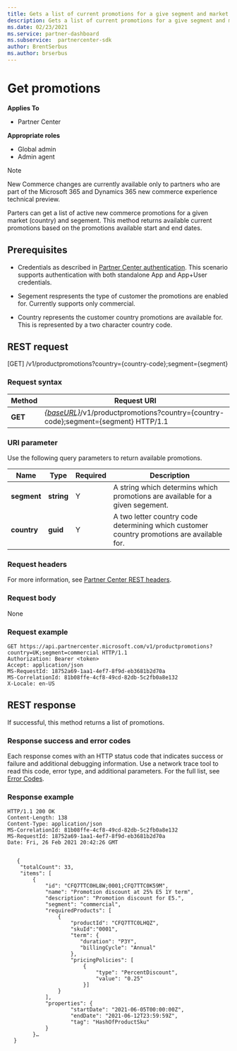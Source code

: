 ```yaml
---
title: Gets a list of current promotions for a give segment and market
description: Gets a list of current promotions for a give segment and market.
ms.date: 02/23/2021
ms.service: partner-dashboard
ms.subservice:  partnercenter-sdk
author: BrentSerbus
ms.author: brserbus
---
```


# Get promotions

**Applies To**

- Partner Center

**Appropriate roles**

- Global admin
- Admin agent

> [!Note] 
> New Commerce changes are currently available only to partners who are part of the Microsoft 365 and Dynamics 365 new commerce experience technical preview.

Parters can get a list of active new commerce promotions for a given market (country) and segement. This method returns available current promotions based on the promotions available start and end dates.

## Prerequisites

- Credentials as described in [Partner Center authentication](partner-center-authentication.md). This scenario supports authentication with both standalone App and App+User credentials.

- Segement respresents the type of customer the promotions are enabled for. Currently supports only commercial.

- Country represents the customer country promotions are available for. This is represented by a two character country code.

## REST request
[GET] /v1/productpromotions?country={country-code};segment={segment}
### Request syntax

| Method   | Request URI                                                                                                                         |
|----------|-------------------------------------------------------------------------------------------------------------------------------------|
| **GET**  | [*{baseURL}*](partner-center-rest-urls.md)/v1/productpromotions?country={country-code};segment={segment} HTTP/1.1 |

### URI parameter

Use the following query parameters to return available promotions.

| Name                    | Type     | Required | Description                                       |
|-------------------------|----------|----------|---------------------------------------------------|
| **segment**  | **string** | Y        | A string which determins which promotions are available for a given segement.             |
| **country** | **guid** | Y        | A two letter country code determining which customer country promotions are available for. |

### Request headers

For more information, see [Partner Center REST headers](headers.md).

### Request body

None

### Request example

```http
GET https://api.partnercenter.microsoft.com/v1/productpromotions?country=UK;segment=commercial HTTP/1.1
Authorization: Bearer <token>
Accept: application/json
MS-RequestId: 18752a69-1aa1-4ef7-8f9d-eb3681b2d70a
MS-CorrelationId: 81b08ffe-4cf8-49cd-82db-5c2fb0a8e132
X-Locale: en-US
```

## REST response

If successful, this method returns a list of promotions.

### Response success and error codes

Each response comes with an HTTP status code that indicates success or failure and additional debugging information. Use a network trace tool to read this code, error type, and additional parameters. For the full list, see [Error Codes](error-codes.md).

### Response example

```http
HTTP/1.1 200 OK
Content-Length: 138
Content-Type: application/json
MS-CorrelationId: 81b08ffe-4cf8-49cd-82db-5c2fb0a8e132
MS-RequestId: 18752a69-1aa1-4ef7-8f9d-eb3681b2d70a
Date: Fri, 26 Feb 2021 20:42:26 GMT


   {
    "totalCount": 33,
    "items": [
        {
            "id": "CFQ7TTC0HL8W;0001;CFQ7TTC0K59M",
            "name": "Promotion discount at 25% E5 1Y term",
            "description": "Promotion discount for E5.",
            "segment": "commercial",
            "requiredProducts": [
                {
                    "productId": "CFQ7TTC0LHQZ",
                    "skuId":"0001",
                    "term": {
                       "duration": "P3Y",
                       "billingCycle": "Annual"
                    },
                    "pricingPolicies": [
                        {
                            "type": "PercentDiscount",
                            "value": "0.25"
                        }]
                }
            ],
            "properties": {
                    "startDate": "2021-06-05T00:00:00Z",
                    "endDate": "2021-06-12T23:59:59Z",
                    "tag": "HashOfProductSku"
            }
        }…
  }
```
